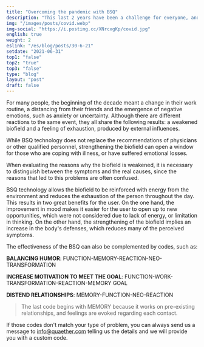 ```yaml
---
title: "Overcoming the pandemic with BSQ"
description: "This last 2 years have been a challenge for everyone, and we aim to provide a technology capable of keeping your spirits up while the world creates a new normality."
img: "/images/posts/covid.webp"
img-social: "https://i.postimg.cc/XNrcxgKp/covid.jpg"
english: true
weight: 2
eslink: "/es/blog/posts/30-6-21"
setdate: "2021-06-31"
top1: "false"
top2: "true"
top3: "false"
type: "blog"
layout: "post"
draft: false
---
```


For many people, the beginning of the decade meant a change in their work routine, a distancing from their friends and the emergence of negative emotions, such as anxiety or uncertainty. Although there are different reactions to the same event, they all share the following results: a weakened biofield and a feeling of exhaustion, produced by  external influences.

While BSQ technology does not replace the recommendations of physicians or other qualified personnel, strengthening the biofield can open a window for those who are coping with illness, or have suffered emotional losses.

When evaluating the reasons why the biofield is weakened, it is necessary to distinguish between the symptoms and the real causes, since the reasons that led to this problems are often confused.

BSQ technology allows the biofield to be reinforced with energy from the environment and reduces the exhaustion of the person throughout the day. This results in two great benefits for the user. On the one hand, the improvement in mood makes it easier for the user to open up to new opportunities, which were not considered due to lack of energy, or limitation in thinking. On the other hand, the strengthening of the biofield implies an increase in the body's defenses, which reduces many of the perceived symptoms.

The effectiveness of the BSQ can also be complemented by codes, such as:

**BALANCING HUMOR**: FUNCTION-MEMORY-REACTION-NEO-TRANSFORMATION

**INCREASE MOTIVATION TO MEET THE GOAL**: FUNCTION-WORK-TRANSFORMATION-REACTION-MEMORY GOAL

**DISTEND RELATIONSHIPS**: MEMORY-FUNCTION-NEO-REACTION

> The last code begins with MEMORY because it works on pre-existing relationships, and feelings are evoked regarding each contact.

If those codes don't match your type of problem, you can always send us a message to info@quaether.com telling us the details and we will provide you with a custom code.
